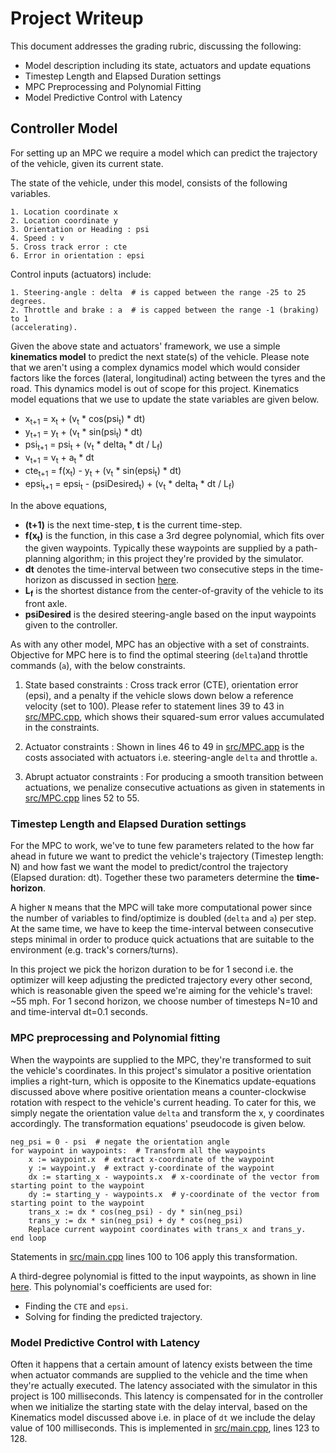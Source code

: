 # Project Writeup

This document addresses the grading rubric, discussing the following:

* Model description including its state, actuators and update equations
* Timestep Length and Elapsed Duration settings
* MPC Preprocessing and Polynomial Fitting
* Model Predictive Control with Latency

## Controller Model

For setting up an MPC we require a model which can predict the
trajectory of the vehicle, given its current state.

The state of the vehicle, under this model, consists of the following variables.

```
1. Location coordinate x
2. Location coordinate y
3. Orientation or Heading : psi
4. Speed : v
5. Cross track error : cte
6. Error in orientation : epsi
```

Control inputs (actuators) include:

```
1. Steering-angle : delta  # is capped between the range -25 to 25 degrees.
2. Throttle and brake : a  # is capped between the range -1 (braking) to 1
(accelerating).
```

Given the above state and actuators' framework, we use a simple
**kinematics model** to predict the next state(s) of the vehicle. Please note
that we aren't using a complex dynamics model which would consider factors like
the forces (lateral, longitudinal) acting between the tyres and the road. This
dynamics model is out of scope for this project. Kinematics model equations that
we use to update the state variables are given below.

* x<sub>t+1</sub> = x<sub>t</sub> + (v<sub>t</sub> \* cos(psi<sub>t</sub>) \* dt)
* y<sub>t+1</sub> = y<sub>t</sub> + (v<sub>t</sub> \* sin(psi<sub>t</sub>) \* dt)
* psi<sub>t+1</sub> = psi<sub>t</sub> +
(v<sub>t</sub> \* delta<sub>t</sub> \*  dt / L<sub>f</sub>)
* v<sub>t+1</sub> = v<sub>t</sub> + a<sub>t</sub> * dt
* cte<sub>t+1</sub> = f(x<sub>t</sub>) - y<sub>t</sub> +
(v<sub>t</sub> \* sin(epsi<sub>t</sub>) \* dt)
* epsi<sub>t+1</sub> = epsi<sub>t</sub> - (psiDesired<sub>t</sub>) +
(v<sub>t</sub> \* delta<sub>t</sub> \*  dt / L<sub>f</sub>)

In the above equations,
* **(t+1)** is the next time-step, **t** is the current time-step.
* **f(x<sub>t</sub>)** is the function, in this case a 3rd degree polynomial,
which fits over the given waypoints. Typically these waypoints are supplied by a
path-planning algorithm; in this project they're provided by the simulator.
* **dt** denotes the time-interval between two consecutive steps in the
time-horizon as discussed in section [here](tuning-the-controller-parameters).
* **L<sub>f</sub>** is the shortest distance from the center-of-gravity of the
vehicle to its front axle.
* **psiDesired** is the desired steering-angle based on the input waypoints
given to the controller.

As with any other model, MPC has an objective with a set of constraints.
Objective for MPC here is to find the optimal steering (`delta`)and throttle
commands (`a`), with the below constraints.

1. State based constraints : Cross track error (CTE), orientation error
(epsi), and a penalty if the vehicle slows down below a reference velocity (set
to 100). Please refer to statement lines 39 to 43 in
[src/MPC.cpp](./src/MPC.cpp), which shows their squared-sum error values
accumulated in the constraints.

2. Actuator constraints : Shown in lines 46 to 49 in [src/MPC.app](./src/MPC.cpp)
is the costs associated with actuators i.e. steering-angle `delta` and throttle
`a`.

3. Abrupt actuator constraints : For producing a smooth transition between
actuations, we penalize consecutive actuations as given in statements in
[src/MPC.cpp](./src/MPC.cpp) lines 52 to 55.


### Timestep Length and Elapsed Duration settings

For the MPC to work, we've to tune few parameters related to the
how far ahead in future we want to predict the vehicle's trajectory (Timestep
length: N) and how fast we want the model to predict/control the trajectory
(Elapsed duration: dt). Together these two parameters determine the
**time-horizon**.

A higher `N` means that the MPC will take more computational
power since the number of variables to find/optimize is doubled (`delta` and
`a`) per step. At the same time, we have to keep the time-interval between
consecutive steps minimal in order to produce quick actuations that are suitable
to the environment (e.g. track's corners/turns).

In this project we pick the horizon duration to be for 1 second i.e. the
optimizer will keep adjusting the predicted trajectory every other second, which
is reasonable given the speed we're aiming for the vehicle's travel: ~55 mph.
For 1 second horizon, we choose number of timesteps N=10 and and time-interval
dt=0.1 seconds.

### MPC preprocessing and Polynomial fitting

When the waypoints are supplied to the MPC, they're transformed to suit the
vehicle's coordinates. In this project's simulator a positive orientation
implies a right-turn, which is opposite to the Kinematics update-equations
discussed above where positive orientation means a counter-clockwise rotation
with respect to the vehicle's current heading. To cater for this, we simply
negate the orientation value `delta` and transform the x, y coordinates
accordingly. The transformation equations' pseudocode is given below.

```
neg_psi = 0 - psi  # negate the orientation angle
for waypoint in waypoints:  # Transform all the waypoints
    x := waypoint.x  # extract x-coordinate of the waypoint
    y := waypoint.y  # extract y-coordinate of the waypoint
    dx := starting_x - waypoints.x  # x-coordinate of the vector from starting point to the waypoint
    dy := starting_y - waypoints.x  # y-coordinate of the vector from starting point to the waypoint
    trans_x := dx * cos(neg_psi) - dy * sin(neg_psi)
    trans_y := dx * sin(neg_psi) + dy * cos(neg_psi)
    Replace current waypoint coordinates with trans_x and trans_y.
end loop
```

Statements in [src/main.cpp](./src/main.cpp) lines 100 to 106 apply this
transformation.

A third-degree polynomial is fitted to the input waypoints, as shown in line
[here](./src/main.cpp#L109). This polynomial's coefficients are used for:

* Finding the `CTE` and `epsi`.
* Solving for finding the predicted trajectory.

### Model Predictive Control with Latency

Often it happens that a certain amount of latency exists between the time when
actuator commands are supplied to the vehicle and the time when they're actually
executed. The latency associated with the simulator in this project is 100
milliseconds. This latency is compensated for in the controller when we
initialize the starting state with the delay interval, based on the Kinematics
model discussed above i.e. in place of `dt` we include the delay value of 100
milliseconds. This is implemented in [src/main.cpp](./src/main.cpp),
lines 123 to 128.
